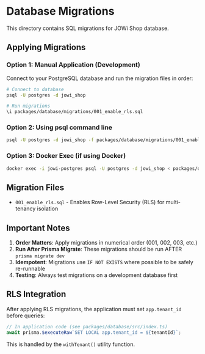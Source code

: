 # Database Migrations

This directory contains SQL migrations for JOWi Shop database.

## Applying Migrations

### Option 1: Manual Application (Development)

Connect to your PostgreSQL database and run the migration files in order:

```bash
# Connect to database
psql -U postgres -d jowi_shop

# Run migrations
\i packages/database/migrations/001_enable_rls.sql
```

### Option 2: Using psql command line

```bash
psql -U postgres -d jowi_shop -f packages/database/migrations/001_enable_rls.sql
```

### Option 3: Docker Exec (if using Docker)

```bash
docker exec -i jowi-postgres psql -U postgres -d jowi_shop < packages/database/migrations/001_enable_rls.sql
```

## Migration Files

- `001_enable_rls.sql` - Enables Row-Level Security (RLS) for multi-tenancy isolation

## Important Notes

1. **Order Matters**: Apply migrations in numerical order (001, 002, 003, etc.)
2. **Run After Prisma Migrate**: These migrations should be run AFTER `prisma migrate dev`
3. **Idempotent**: Migrations use `IF NOT EXISTS` where possible to be safely re-runnable
4. **Testing**: Always test migrations on a development database first

## RLS Integration

After applying RLS migrations, the application must set `app.tenant_id` before queries:

```typescript
// In application code (see packages/database/src/index.ts)
await prisma.$executeRaw`SET LOCAL app.tenant_id = ${tenantId}`;
```

This is handled by the `withTenant()` utility function.
